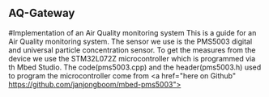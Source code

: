 ## AQ-Gateway
#Implementation of an Air Quality monitoring system
This is a guide for an Air Quality monitoring system. The sensor we use is the PMS5003 digital and universal particle concentration sensor. 
To get the measures from the device we use the STM32L072Z microcontroller which is programmed via th Mbed Studio. 
The code(pms5003.cpp) and the header(pms5003.h) used to program the microcontroller come from <a href="here on Github" https://github.com/janjongboom/mbed-pms5003"></a>
